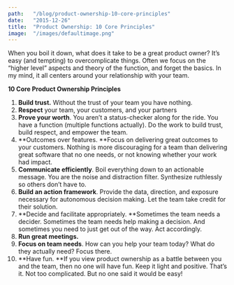```yaml
---
path:	"/blog/product-ownership-10-core-principles"
date:	"2015-12-26"
title:	"Product Ownership: 10 Core Principles"
image:	"/images/defaultimage.png"
---
```


When you boil it down, what does it take to be a great product owner? It’s easy (and tempting) to overcomplicate things. Often we focus on the “higher level” aspects and theory of the function, and forget the basics. In my mind, it all centers around your relationship with your team.

**10 Core Product Ownership Principles**

1. **Build trust.** Without the trust of your team you have nothing.
2. **Respect** your team, your customers, and your partners
3. **Prove your worth**. You aren’t a status-checker along for the ride. You have a function (multiple functions actually). Do the work to build trust, build respect, and empower the team.
4. **Outcomes over features. **Focus on delivering great outcomes to your customers. Nothing is more discouraging for a team than delivering great software that no one needs, or not knowing whether your work had impact.
5. **Communicate efficiently**. Boil everything down to an actionable message. You are the noise and distraction filter. Synthesize ruthlessly so others don’t have to.
6. **Build an action framework**. Provide the data, direction, and exposure necessary for autonomous decision making. Let the team take credit for their solution.
7. **Decide and facilitate appropriately. **Sometimes the team needs a decider. Sometimes the team needs help making a decision. And sometimes you need to just get out of the way. Act accordingly.
8. **Run great meetings.**
9. **Focus on team needs**. How can you help your team today? What do they actually need? Focus there.
10. **Have fun. **If you view product ownership as a battle between you and the team, then no one will have fun. Keep it light and positive.
That’s it. Not too complicated. But no one said it would be easy!

